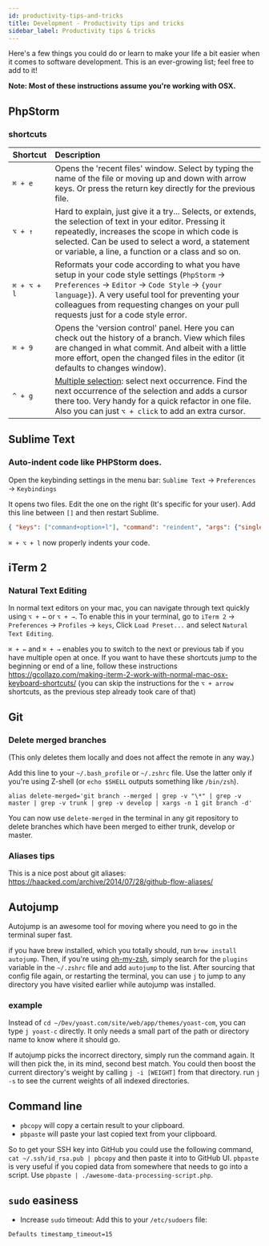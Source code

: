 ```yaml
---
id: productivity-tips-and-tricks
title: Development - Productivity tips and tricks
sidebar_label: Productivity tips & tricks
---
```


Here's a few things you could do or learn to make your life a bit easier when it comes to software development. This is an ever-growing list; feel free to add to it!

**Note: Most of these instructions assume you're working with OSX.**

## PhpStorm

### shortcuts
| Shortcut        | Description |
| ------------- |:-------------|
|`⌘ + e`        | Opens the 'recent files' window. Select by typing the name of the file or moving up and down with arrow keys. Or press the return key directly for the previous file. |
|`⌥ + ↑`     | Hard to explain, just give it a try... Selects, or extends, the selection of text in your editor. Pressing it repeatedly, increases the scope in which code is selected. Can be used to select a word, a statement or variable, a line, a function or a class and so on. |
|`⌘ + ⌥ + l` | Reformats your code according to what you have setup in your code style settings (`PhpStorm` → `Preferences` → `Editor` → `Code Style` → `{your language}`). A very useful tool for preventing your colleagues from requesting changes on your pull requests just for a code style error. |
|`⌘ + 9` | Opens the 'version control' panel. Here you can check out the history of a branch. View which files are changed in what commit. And albeit with a little more effort, open the changed files in the editor (it defaults to changes window).  |
|`^ + g` | [Multiple selection](https://blog.jetbrains.com/phpstorm/2014/03/working-with-multiple-selection-in-phpstorm-8-eap/): select next occurrence. Find the next occurrence of the selection and adds a cursor there too. Very handy for a quick refactor in one file. Also you can just `⌥ + click` to add an extra cursor. |

## Sublime Text

### Auto-indent code like PHPStorm does.
Open the keybinding settings in the menu bar: `Sublime Text` → `Preferences` → `Keybindings`

It opens two files. Edit the one on the right (It's specific for your user). Add this line between `[]` and then restart Sublime.
``` json
{ "keys": ["command+option+l"], "command": "reindent", "args": {"single_line": false} }
```

`⌘ + ⌥ + l` now properly indents your code.

## iTerm 2

### Natural Text Editing
In normal text editors on your mac, you can navigate through text quickly using `⌥ + ←` or `⌥ + →`. To enable this in your terminal, go to `iTerm 2` → `Preferences` → `Profiles` → `keys`, Click `Load Preset...` and select `Natural Text Editing`.

`⌘ + ←` and `⌘ + →` enables you to switch to the next or previous tab if you have multiple open at once. If you want to have these shortcuts jump to the beginning or end of a line, follow these instructions https://gcollazo.com/making-iterm-2-work-with-normal-mac-osx-keyboard-shortcuts/ (you can skip the instructions for the `⌥ + arrow` shortcuts, as the previous step already took care of that)

## Git

### Delete merged branches
(This only deletes them locally and does not affect the remote in any way.)

Add this line to your `~/.bash_profile` or `~/.zshrc` file. Use the latter only if you're using Z-shell (or `echo $SHELL` outputs something like `/bin/zsh`).

```shell script
alias delete-merged='git branch --merged | grep -v "\*" | grep -v master | grep -v trunk | grep -v develop | xargs -n 1 git branch -d'
```
You can now use `delete-merged` in the terminal in any git repository to delete branches which have been merged to either trunk, develop or master.

### Aliases tips
This is a nice post about git aliases: https://haacked.com/archive/2014/07/28/github-flow-aliases/

## Autojump
Autojump is an awesome tool for moving where you need to go in the terminal super fast.

if you have brew installed, which you totally should, run `brew install autojump`. Then, if you're using [oh-my-zsh](https://github.com/robbyrussell/oh-my-zsh), simply search for the `plugins` variable in the `~/.zshrc` file and add `autojump` to the list. After sourcing that config file again, or restarting the terminal, you can use `j` to jump to any directory you have visited earlier while autojump was installed.

### example
Instead of `cd ~/Dev/yoast.com/site/web/app/themes/yoast-com`, you can type `j yoast-c` directly. It only needs a small part of the path or directory name to know where it should go.

If autojump picks the incorrect directory, simply run the command again. It will then pick the, in its mind, second best match. You could then boost the current directory's weight by calling `j -i [WEIGHT]` from that directory. run `j -s` to see the current weights of all indexed directories.

## Command line
* `pbcopy` will copy a certain result to your clipboard.
* `pbpaste` will paste your last copied text from your clipboard.

So to get your SSH key into GitHub you could use the following command, `cat ~/.ssh/id_rsa.pub | pbcopy` and then paste it into to GitHub UI. `pbpaste` is very useful if you copied data from somewhere that needs to go into a script. Use `pbpaste | ./awesome-data-processing-script.php`.

## `sudo` easiness
* Increase `sudo` timeout: Add this to your `/etc/sudoers` file: 
```shell script
Defaults timestamp_timeout=15
```
